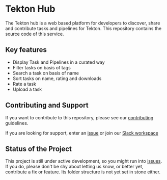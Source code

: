 # Tekton Hub

The Tekton hub is a web based platform for developers to discover,
share and contribute tasks and pipelines for Tekton. This repository
contains the source code of this service.

## Key features

* Display Task and Pipelines in a curated way
* Filter tasks on basis of tags
* Search a task on basis of name
* Sort tasks on name, rating and downloads
* Rate a task
* Upload a task

## Contributing and Support

If you want to contribute to this repository, please see our [contributing](./CONTRIBUTING.md) guidelines.

If you are looking for support, enter an [issue](https://github.com/tektoncd/hub/issues/new) or join our [Slack workspace](https://github.com/tektoncd/community/blob/master/contact.md#slack)

## Status of the Project

This project is still under active development, so you might run into
[issues](https://github.com/tektoncd/hub/issues). If you do,
please don't be shy about letting us know, or better yet, contribute a
fix or feature. Its folder structure is not yet set in stone either.
